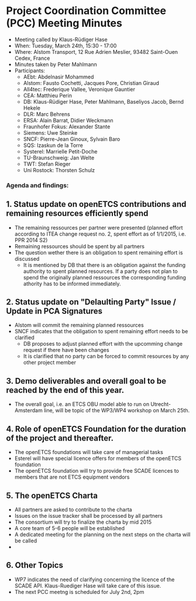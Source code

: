 # Project Coordination Committee (PCC) Meeting Minutes

* Meeting called by Klaus-Rüdiger Hase
* When: Tuesday, March 24th, 15:30 - 17:00
* Where: Alstom Transport, 12 Rue Adrien Meslier, 93482 Saint-Ouen Cedex, France
* Minutes taken by Peter Mahlmann
* Participants: 
  * AEbt: Abdelnasir Mohammed
  * Alstom: Fausto Cochetti, Jacques Pore, Christian Giraud
  * All4tec: Frederique Vallee, Veronique Gauntier
  * CEA: Matthieu Perin
  * DB: Klaus-Rüdiger Hase, Peter Mahlmann, Baseliyos Jacob, Bernd Hekele
  * DLR: Marc Behrens
  * ERSA: Alain Barrat, Didier Weckmann
  * Fraunhofer Fokus: Alexander Stante
  * Siemens: Uwe Steinke
  * SNCF: Pierre-Jean Ginoux, Sylvain Baro
  * SQS: Izaskun de la Torre
  * Systerel: Marrielle Petit-Doche
  * TU-Braunschweig: Jan Welte
  * TWT: Stefan Rieger
  * Uni Rostock: Thorsten Schulz

### Agenda and findings:
## 1. Status update on openETCS contributions and remaining resources efficiently spend
- The remaining ressources per partner were presented (planned effort according to ITEA change request no. 2, spent effort as of 1/1/2015, i.e. PPR 2014 S2)
- Remaining ressources should be spent by all partners
- The question wether there is an obligation to spent remaining effort is discussed
  - It is mentioned by DB that there is an obligation against the funding authority to spent planned resources. If a party does not plan to spend the originally planned ressources the corresponding funding athority has to be informed immediately.
  
## 2. Status update on "Delaulting Party" Issue / Update in PCA Signatures
- Alstom will commit the remaining planned ressources
- SNCF indicates that the obligation to spent remaining effort needs to be clarified
  - DB proposes to adjust planned effort with the upcomming change request if there have been changes
  - It is clarified that no party can be forced to commit resources by any other project member
## 3. Demo deliverables and overall goal to be reached by the end of this year.
- The overall goal, i.e. an ETCS OBU model able to run on Utrecht-Amsterdam line, will be topic of the WP3/WP4 workshop on March 25th.

## 4. Role of openETCS Foundation for the duration of the project and thereafter.
- The openETCS foundations will take care of managerial tasks
- Esterel will have special licence offers for members of the openETCS foundation
- The openETCS foundation will try to provide free SCADE licences to members that are not ETCS equipment vendors

## 5. The openETCS Charta
- All partners are asked to contribute to the charta
- Issues on the issue tracker shall be processed by all partners
- The consortium will try to finalize the charta by mid 2015
- A core team of 5-6 people will be established
- A dedicated meeting for the planning on the next steps on the charta will be called
- 
## 6. Other Topics
- WP7 indicates the need of clarifying concerning the licence of the SCADE API. Klaus-Ruediger Hase will take care of this issue.
- The next PCC meetng is scheduled for July 2nd, 2pm
